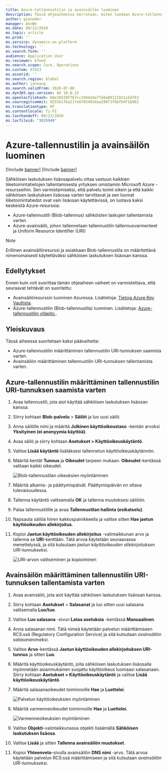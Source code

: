```yaml
---
title: Azure-tallennustilin ja avainsäilön luominen
description: Tässä ohjeaiheessa kerrotaan, miten luodaan Azure-tallennustili ja avainsäilö.
author: gionoder
manager: AnnBe
ms.date: 09/22/2020
ms.topic: article
ms.prod: ''
ms.service: dynamics-ax-platform
ms.technology: ''
ms.search.form: ''
audience: Application User
ms.reviewer: kfend
ms.search.scope: Core, Operations
ms.custom: 97423
ms.assetid: ''
ms.search.region: Global
ms.author: janeaug
ms.search.validFrom: 2020-07-08
ms.dyn365.ops.version: AX 10.0.12
ms.openlocfilehash: b8e39539f767cc2944a9a7fdda09121921c64763
ms.sourcegitcommit: 025561f6a21fe8705493daa290f3f6bfb9f1b962
ms.translationtype: HT
ms.contentlocale: fi-FI
ms.lasthandoff: 09/23/2020
ms.locfileid: "3835949"
---
```

# <a name="create-an-azure-storage-account-and-a-key-vault"></a>Azure-tallennustilin ja avainsäilön luominen

[!include [banner](../includes/banner.md)]
[!include [banner](../includes/preview-banner.md)]


Sähköisen laskutuksen lisäosapalvelu ottaa vastuun kaikkien liiketoimintatietojen tallentamisesta yrityksen omistamiin Microsoft Azure -resursseihin. Sen varmistamiseksi, että palvelu toimii oikein ja että kaikki sähköisen laskutuksen lisäosaa varten tarvittavat ja sen luomat liiketoimintatiedot ovat vain lisäosan käytettävissä, on luotava kaksi keskeistä Azure-resurssia:

- Azure-tallennustili (Blob-tallennus) sähköisten laskujen tallentamista varten
- Azure-avainsäilö, johon tallennetaan tallennustilin tallennusvarmenteet ja Uniform Resource Identifier (URI)

> [!NOTE]
> Erillinen avainsäilöresurssi ja asiakkaan Blob-tallennustila on määritettävä nimenomaisesti käytettäväksi sähköisen laskutuksen lisäosan kanssa.

## <a name="prerequisites"></a>Edellytykset

Ennen kuin voit suorittaa tämän ohjeaiheen vaiheet on varmistettava, että seuraavat tehtävät on suoritettu:

- Avainsäilöresurssin luominen Azuressa. Lisätietoja: [Tietoja Azure Key Vaultista](https://docs.microsoft.com/azure/key-vault/general/overview).
- Azure-tallennustilin (Blob-tallennustila) luominen. Lisätietoja: [Azure-tallennustilin ylläpito ](https://docs.microsoft.com/azure/storage/blobs/).

## <a name="overview"></a>Yleiskuvaus

Tässä aiheessa suoritetaan kaksi päävaihetta:

- Azure-tallennustilin määrittäminen tallennustilin URI-tunnuksen saamista varten.
- Avainsäilön määrittäminen tallennustilin URI-tunnuksen tallentamista varten.

## <a name="set-up-the-azure-storage-account-to-get-the-storage-account-uri"></a>Azure-tallennustilin määrittäminen tallennustilin URI-tunnuksen saamista varten

1. Avaa tallennustili, jota aiot käyttää sähköisen laskutuksen lisäosan kanssa.
2. Siirry kohtaan **Blob-palvelu** \> **Säilöt** ja luo uusi säilö.
3. Anna säilölle nimi ja määritä **Julkinen käyttöoikeustaso** -kentän arvoksi **Yksityinen (ei anonyymia käyttöä)**.
4. Avaa säilö ja siirry kohtaan **Asetukset \> Käyttöoikeuskäytäntö**.
5. Valitse **Lisää käytäntö** lisätäksesi tallennetun käyttöoikeuskäytännön.
6. Määritä kentät **Tunnus** ja **Oikeudet** tarpeen mukaan. **Oikeudet**-kentässä valitaan kaikki oikeudet.

    ![Blob-tallennustilan oikeuksien myöntäminen](media/e-Invoicing-services-create-azure-resources-grant-blob-permissions.png)

7. Määritä alkamis- ja päättymispäivät. Päättymispäivän on oltava tulevaisuudessa.
8. Tallenna käytäntö valitsemalla **OK** ja tallenna muutoksesi säilöön.
9. Palaa tallennustilille ja avaa **Tallennustilan hallinta (esikatselu)**.
10. Napsauta säilöä hiiren kakkospainikkeella ja valitse sitten **Hae jaetun käyttöoikeuden allekirjoitus**.
11. Kopioi **Jaetun käyttöoikeuden allekirjoitus** -valintaikkunan arvo ja tallenna se **URI**-kenttään. Tätä arvoa käytetään seuraavassa menettelyssä, ja sitä kutsutaan *jaetun käyttöoikeuden allekirjoituksen URI-tunnukseksi*.

    ![URI-arvon valitseminen ja kopioiminen](media/e-Invoicing-services-create-azure-resources-select-and-copy-uri.png)

## <a name="set-up-the-key-vault-to-store-the-storage-account-uri"></a>Avainsäilön määrittäminen tallennustilin URI-tunnuksen tallentamista varten

1. Avaa avainsäilö, jota aiot käyttää sähköisen laskutuksen lisäosan kanssa.
2. Siirry kohtaan **Asetukset** \> **Salasanat** ja luo sitten uusi salasana valitsemalla **Luo/tuo**.
3. Valitse **Luo salasana** -sivun **Lataa asetuksia** -kentässä **Manuaalinen**.
4. Anna salasanan nimi. Tätä nimeä käytetään palvelun määrittämiseen RCS:ssä (Regulatory Configuration Service) ja sitä kutsutaan *avainsäilön salasananimeksi*.
5. Valitse **Arvo**-kentässä **Jaetun käyttöoikeuden allekirjoituksen URI-tunnus** ja sitten **Luo**.
6. Määritä käyttöoikeuskäytäntö, jolla sähköisen laskutuksen lisäosalle myönnetään asianmukainen suojattu käyttöoikeus luomaasi salasanaan. Siirry kohtaan **Asetukset \> Käyttöoikeuskäytäntö** ja valitse **Lisää käyttöoikeuskäytäntö**.
7. Määritä salasanaoikeudet toiminnoille **Hae** ja **Luetteloi**.

    ![Palvelun käyttöoikeuksien myöntäminen](media/e-Invoicing-services-create-azure-resources-grant-service-access.png)

8. Määritä varmenneoikeudet toiminnoille **Hae** ja **Luetteloi**.

    ![Varmenneoikeuksien myöntäminen](media/e-Invoicing-services-create-azure-resources-grant-certificate-permission.png)

9. Valitse **Objekti**-valintaikkunassa objekti lisäämällä **Sähköisen laskutuksen lisäosa**.
10. Valitse **Lisää** ja sitten **Tallenna avainsäilön muutokset**.
11. Kopioi **Yhteenveto**-sivulla avainsäilön **DNS nimi** -arvo. Tätä arvoa käytetään palvelun RCS:ssä määrittämiseen ja sitä kutsutaan *avainsäilön URI-tunnukseksi*.
